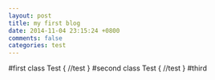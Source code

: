 ```yaml
---
layout: post
title: my first blog
date: 2014-11-04 23:15:24 +0800
comments: false
categories: test
---
```

#first
	class Test {
		//test
	}
#second
	class Test {
		//test
	}
#third